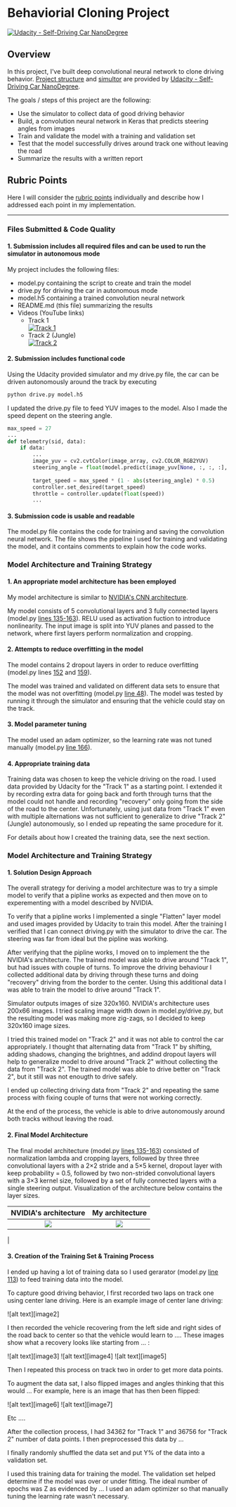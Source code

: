 # Behaviorial Cloning Project

[![Udacity - Self-Driving Car NanoDegree](https://s3.amazonaws.com/udacity-sdc/github/shield-carnd.svg)](http://www.udacity.com/drive)

Overview
---
In this project, I've built deep convolutional neural network to clone driving behavior. 
[Project structure](https://github.com/alexei379/CarND-Behavioral-Cloning-P3) and [simultor](https://github.com/udacity/self-driving-car-sim) are provided by [Udacity - Self-Driving Car NanoDegree](http://www.udacity.com/drive).

The goals / steps of this project are the following:
* Use the simulator to collect data of good driving behavior
* Build, a convolution neural network in Keras that predicts steering angles from images
* Train and validate the model with a training and validation set
* Test that the model successfully drives around track one without leaving the road
* Summarize the results with a written report

## Rubric Points
Here I will consider the [rubric points](https://review.udacity.com/#!/rubrics/432/view) individually and describe how I addressed each point in my implementation.  

---
### Files Submitted & Code Quality

#### 1. Submission includes all required files and can be used to run the simulator in autonomous mode

My project includes the following files:
* model.py containing the script to create and train the model
* drive.py for driving the car in autonomous mode
* model.h5 containing a trained convolution neural network 
* README.md (this file) summarizing the results
* Videos (YouTube links)
    * Track 1 <br/>
    [![Track 1](https://img.youtube.com/vi/PVLBKvBOblQ/0.jpg)](https://www.youtube.com/watch?v=PVLBKvBOblQ)
    * Track 2 (Jungle)<br/>
    [![Track 2](https://img.youtube.com/vi/xCddK6yXX2Q/0.jpg)](https://www.youtube.com/watch?v=xCddK6yXX2Q)


#### 2. Submission includes functional code
Using the Udacity provided simulator and my drive.py file, the car can be driven autonomously around the track by executing 
```sh
python drive.py model.h5
```

I updated the drive.py file to feed YUV images to the model. Also I made the speed depent on the steering angle.
```python
max_speed = 27
...
def telemetry(sid, data):
    if data:
        ...
        image_yuv = cv2.cvtColor(image_array, cv2.COLOR_RGB2YUV)
        steering_angle = float(model.predict(image_yuv[None, :, :, :], batch_size=1))
        
        target_speed = max_speed * (1 - abs(steering_angle) * 0.5)
        controller.set_desired(target_speed)        
        throttle = controller.update(float(speed))
        ...
```

#### 3. Submission code is usable and readable

The model.py file contains the code for training and saving the convolution neural network. The file shows the pipeline I used for training and validating the model, and it contains comments to explain how the code works.

### Model Architecture and Training Strategy

#### 1. An appropriate model architecture has been employed

My model architecture is similar to [NVIDIA's CNN architecture](http://images.nvidia.com/content/tegra/automotive/images/2016/solutions/pdf/end-to-end-dl-using-px.pdf).

My model consists of 5 convolutional layers and 3 fully connected layers (model.py [lines 135-163](https://github.com/alexei379/CarND-Behavioral-Cloning-P3/blob/f5dee4a10da2428d16013460d91b2a80bb7af0f3/model.py#L135)). RELU used as activation fuction to introduce nonlinearity. The input image is split into YUV planes and passed to the network, where first layers perform normalization and cropping.

#### 2. Attempts to reduce overfitting in the model

The model contains 2 dropout layers in order to reduce overfitting (model.py lines [152](https://github.com/alexei379/CarND-Behavioral-Cloning-P3/blob/4b0481294dd795bca64a8b178efb2dd38a26665b/model.py#L152) and [159](https://github.com/alexei379/CarND-Behavioral-Cloning-P3/blob/4b0481294dd795bca64a8b178efb2dd38a26665b/model.py#L159)). 

The model was trained and validated on different data sets to ensure that the model was not overfitting (model.py [line 48](https://github.com/alexei379/CarND-Behavioral-Cloning-P3/blob/4b0481294dd795bca64a8b178efb2dd38a26665b/model.py#L159)).
The model was tested by running it through the simulator and ensuring that the vehicle could stay on the track.

#### 3. Model parameter tuning

The model used an adam optimizer, so the learning rate was not tuned manually (model.py [line 166](https://github.com/alexei379/CarND-Behavioral-Cloning-P3/blob/4b0481294dd795bca64a8b178efb2dd38a26665b/model.py#L166)).

#### 4. Appropriate training data

Training data was chosen to keep the vehicle driving on the road. I used data provided by Udacity for the "Track 1" as a starting point. I extended it by recording extra data for going back and forth through turns that the model could not handle and recording "recovery" only going from the side of the road to the center. Unfortunately, using just data from "Track 1" even with multiple alternations was not sufficient to generalize to drive "Track 2" (Jungle) autonomously, so I ended up repeating the same procedure for it.

For details about how I created the training data, see the next section. 

### Model Architecture and Training Strategy

#### 1. Solution Design Approach

The overall strategy for deriving a model architecture was to try a simple model to verify that a pipline works as expected and then move on to experementing with a model described by NVIDIA.

To verify that a pipline works I implemented a single "Flatten" layer model and used images provided by Udacity to train this model. After the training I verified that I can connect driving.py with the simulator to drive the car. The steering was far from ideal but the pipline was working. 

After verifying that the pipline works, I moved on to implement the the NVIDIA's architecture. The trained model was able to drive around "Track 1", but had issues with couple of turns. To improve the driving behaviour I collected additional data by driving through these turns and doing "recovery" driving from the border to the center. Using this additional data I was able to train the model to drive around "Track 1".  

Simulator outputs images of size 320x160. NVIDIA's architecture uses 200x66 images. I tried scaling image width down in model.py/drive.py, but the resulting model was making more zig-zags, so I decided to keep 320x160 image sizes.

I tried this trained model on "Track 2" and it was not able to control the car appropriately. I thought that alternating data from "Track 1" by shifting, adding shadows, changing the brightnes, and addind dropout layers will help to generalize model to drive around "Track 2" without collecting the data from "Track 2". The trained model was able to drive better on "Track 2", but it still was not enougth to drive safely. 

I ended up collecting driving data from "Track 2" and repeating the same process with fixing couple of turns that were not working correctly.

At the end of the process, the vehicle is able to drive autonomously around both tracks without leaving the road.

#### 2. Final Model Architecture

The final model architecture (model.py [lines 135-163](https://github.com/alexei379/CarND-Behavioral-Cloning-P3/blob/f5dee4a10da2428d16013460d91b2a80bb7af0f3/model.py#L135)) consisted of normalization lambda and cropping layers, followed by three three convolutional layers with a 2×2 stride and a 5×5 kernel, dropout layer with keep probability = 0.5, followed by two non-strided convolutional layers with a 3×3 kernel size, followed by a set of fully connected layers with a single steering output. Visualization of the architecture below contains the layer sizes.

| NVIDIA's architecture         		|     My architecture	        					| 
|:---------------------:|:---------------------------------------------:| 
| ![](https://raw.githubusercontent.com/alexei379/CarND-Behavioral-Cloning-P3/master/report_images/nvidia-cnn-architecture.png) | ![](https://raw.githubusercontent.com/alexei379/CarND-Behavioral-Cloning-P3/master/report_images/keras_model.png) |
|

#### 3. Creation of the Training Set & Training Process

I ended up having a lot of training data so I used gerarator  (model.py [line 113](https://github.com/alexei379/CarND-Behavioral-Cloning-P3/blob/4b0481294dd795bca64a8b178efb2dd38a26665b/model.py#L113)) to feed training data into the model. 


To capture good driving behavior, I first recorded two laps on track one using center lane driving. Here is an example image of center lane driving:

![alt text][image2]

I then recorded the vehicle recovering from the left side and right sides of the road back to center so that the vehicle would learn to .... These images show what a recovery looks like starting from ... :

![alt text][image3]
![alt text][image4]
![alt text][image5]

Then I repeated this process on track two in order to get more data points.

To augment the data sat, I also flipped images and angles thinking that this would ... For example, here is an image that has then been flipped:

![alt text][image6]
![alt text][image7]

Etc ....

After the collection process, I had 34362 for "Track 1" and 36756 for "Track 2" number of data points. I then preprocessed this data by ...


I finally randomly shuffled the data set and put Y% of the data into a validation set. 

I used this training data for training the model. The validation set helped determine if the model was over or under fitting. The ideal number of epochs was Z as evidenced by ... I used an adam optimizer so that manually tuning the learning rate wasn't necessary.
